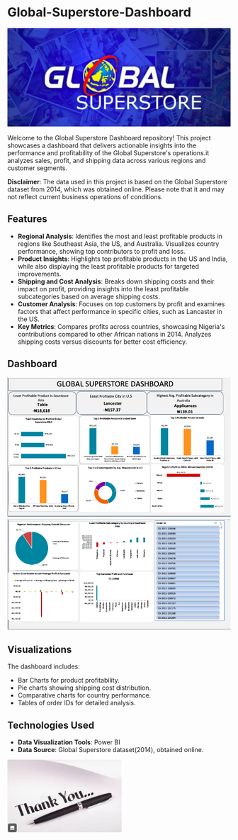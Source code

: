 # Global-Superstore-Dashboard
![](GS.png)

Welcome to the Global Superstore Dashboard repository! This project showcases a dashboard that delivers actionable insights into the performance and profitability of the Global Superstore's operations.it analyzes sales, profit, and shipping data across various regions and customer segments.

**Disclaimer**: The data used in this project is based on the Global Superstore dataset from 2014, which was obtained online. Please note that it and may not reflect current business operations of conditions.

## Features

- **Regional Analysis**: Identifies the most and least profitable products in regions like Southeast Asia, the US, and Australia. Visualizes country performance, showing top contributors to profit and loss.
-  **Product Insights**: Highlights top profitable products in the US and India, while also displaying the least profitable products for targeted improvements.
-  **Shipping and Cost Analysis**: Breaks down shipping costs and their impact on profit, providing insights into the least profitable subcategories based on average shipping costs.
-  **Customer Analysis**: Focuses on top customers by profit and examines factors that affect performance in specific cities, such as Lancaster in the US.
-  **Key Metrics**: Compares profits across countries, showcasing Nigeria's contributions compared to other African nations in 2014.
Analyzes shipping costs versus discounts for better cost efficiency.

## Dashboard
![](Global%20Superstore%20Dashboard%201.png) 
![](Global%20Superstore%20Dashboard%202.png)

## Visualizations
The dashboard includes:
- Bar Charts for product profitability.
- Pie charts showing shipping cost distribution.
- Comparative charts for country performance.
- Tables of order IDs for detailed analysis.

## Technologies Used
- **Data Visualization Tools**: Power BI
- **Data Source**: Global Superstore dataset(2014), obtained online.

![](Thank%20you.png)




  
